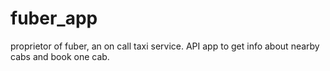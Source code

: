 # fuber_app
proprietor of fuber, an on call taxi service. API app to get info about nearby cabs and book one cab.
